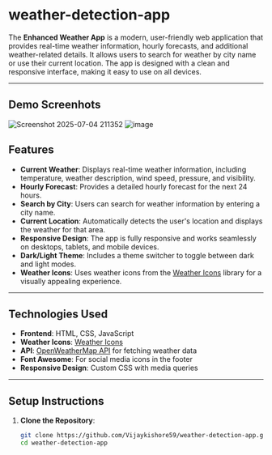 # weather-detection-app

The **Enhanced Weather App** is a modern, user-friendly web application that provides real-time weather information, hourly forecasts, and additional weather-related details. It allows users to search for weather by city name or use their current location. The app is designed with a clean and responsive interface, making it easy to use on all devices.

---
## Demo Screenhots
![Screenshot 2025-07-04 211352](https://github.com/user-attachments/assets/e2ac3787-0b71-438e-b264-1cbac9ce3f97)
![image](https://github.com/user-attachments/assets/9af3bd8b-425e-4979-96f5-a29f41238310)

## Features

- **Current Weather**: Displays real-time weather information, including temperature, weather description, wind speed, pressure, and visibility.
- **Hourly Forecast**: Provides a detailed hourly forecast for the next 24 hours.
- **Search by City**: Users can search for weather information by entering a city name.
- **Current Location**: Automatically detects the user's location and displays the weather for that area.
- **Responsive Design**: The app is fully responsive and works seamlessly on desktops, tablets, and mobile devices.
- **Dark/Light Theme**: Includes a theme switcher to toggle between dark and light modes.
- **Weather Icons**: Uses weather icons from the [Weather Icons](https://erikflowers.github.io/weather-icons/) library for a visually appealing experience.

---

## Technologies Used

- **Frontend**: HTML, CSS, JavaScript
- **Weather Icons**: [Weather Icons](https://erikflowers.github.io/weather-icons/)
- **API**: [OpenWeatherMap API](https://openweathermap.org/api) for fetching weather data
- **Font Awesome**: For social media icons in the footer
- **Responsive Design**: Custom CSS with media queries

---

## Setup Instructions

1. **Clone the Repository**:
   ```bash
   git clone https://github.com/Vijaykishore59/weather-detection-app.git
   cd weather-detection-app
   
